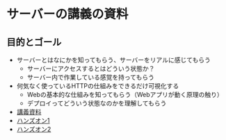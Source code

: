 # サーバーの講義の資料

## 目的とゴール

- サーバーとはなにかを知ってもらう、サーバーをリアルに感じてもらう
  - サーバーにアクセスするとはどういう状態か？
  - サーバー内で作業している感覚を持ってもらう
- 何気なく使っているHTTPの仕組みをできるだけ可視化する
  - Webの基本的な仕組みを知ってもらう（Webアプリが動く原理の触り）
  - デプロイってどういう状態なのかを理解してもらう
- [講義資料](サーバー講義.pdf)
- [ハンズオン1](./hands-on-1.md)
- [ハンズオン2](./hands-on-2.md)
